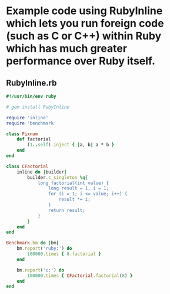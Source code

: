 # Example code using RubyInline which lets you run foreign code (such as C or C++) within Ruby which has much greater performance over Ruby itself.

## RubyInline.rb

```ruby
#!/usr/bin/env ruby

# gem install RubyInline

require 'inline'
require 'benchmark'

class Fixnum
    def factorial
        (1..self).inject { |a, b| a * b }
    end
end

class CFactorial
    inline do |builder|
        builder.c_singleton %q{
            long factorial(int value) {
                long result = 1, i = 1;
                for (i = 1; i <= value; i++) {
                    result *= i;
                }
                return result;
            }
        }
    end
end

Benchmark.bm do |bm|
    bm.report('ruby:') do
        100000.times { 8.factorial }
    end

    bm.report('c:') do
        100000.times { CFactorial.factorial(8) }
    end
end
```

